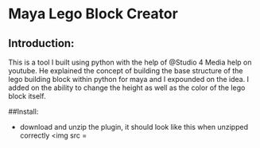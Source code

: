 # Maya Lego Block Creator

## Introduction:
This is a tool I built using python with the help of @Studio 4 Media help on youtube. He explained the concept of building the base structure of the lego building block within python for maya and I expounded on the idea. I added on the ability to change the height as well as the color of the lego block itself. 

##Install:
* download and unzip the plugin, it should look like this when unzipped correctly
  <img src = 
